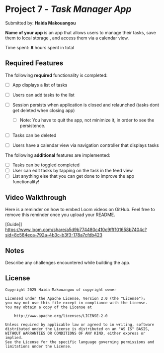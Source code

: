 # Project 7 - *Task Manager App*

Submitted by: **Haida Makouangou**

**Name of your app** is an app that allows users to manage their tasks, save them to local storage , and access them via a calendar view.

Time spent: **8** hours spent in total

## Required Features

The following **required** functionality is completed:

- [ ] App displays a list of tasks
- [ ] Users can add tasks to the list
- [ ] Session persists when application is closed and relaunched (tasks dont get deleted when closing app) 
  - [ ] Note: You have to quit the app, not minimize it, in order to see the persistence.
- [ ] Tasks can be deleted
- [ ] Users have a calendar view via navigation controller that displays tasks    


The following **additional** features are implemented:

- [ ] Tasks can be toggled completed
- [ ] User can edit tasks by tapping on the task in the feed view
- [ ] List anything else that you can get done to improve the app functionality!

## Video Walkthrough

Here is a reminder on how to embed Loom videos on GitHub. Feel free to remove this reminder once you upload your README. 

[Guide]] https://www.loom.com/share/a5d9b774480c410c9fff101658b7404c?sid=8c584eca-792a-4b3c-b3f3-178a7cfdb423

## Notes

Describe any challenges encountered while building the app.

## License

    Copyright 2025 Haida Makouangou of copyright owner

    Licensed under the Apache License, Version 2.0 (the "License");
    you may not use this file except in compliance with the License.
    You may obtain a copy of the License at

        http://www.apache.org/licenses/LICENSE-2.0

    Unless required by applicable law or agreed to in writing, software
    distributed under the License is distributed on an "AS IS" BASIS,
    WITHOUT WARRANTIES OR CONDITIONS OF ANY KIND, either express or implied.
    See the License for the specific language governing permissions and
    limitations under the License.
